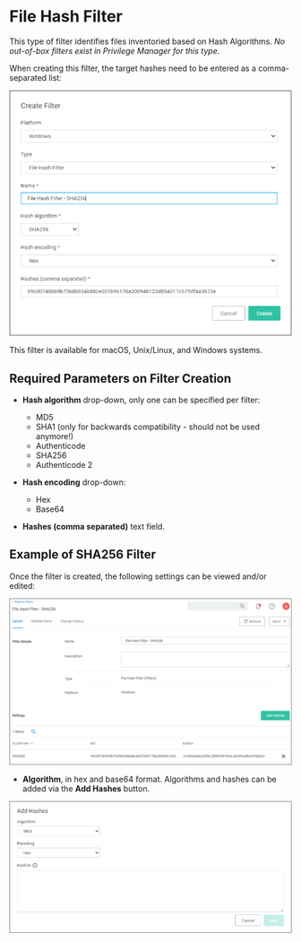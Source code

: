 [title]: # (File Hash Filter)
[tags]: # (filter types, inventory)
[priority]: # (2)
# File Hash Filter

This type of filter identifies files inventoried based on Hash Algorithms. *No out-of-box filters exist in Privilege Manager for this type*.

When creating this filter, the target hashes need to be entered as a comma-separated list:

![create](images/sha/new-hash.png "New Hash Filter")

This filter is available for macOS, Unix/Linux, and Windows systems.

## Required Parameters on Filter Creation

* __Hash algorithm__ drop-down, only one can be specified per filter:
  * MD5
  * SHA1 (only for backwards compatibility - should not be used anymore!)
  * Authenticode
  * SHA256
  * Authenticode 2

* __Hash encoding__ drop-down:
  * Hex
  * Base64

* __Hashes (comma separated)__ text field.

## Example of SHA256 Filter

Once the filter is created, the following settings can be viewed and/or edited:

![create](images/sha/new-sha256.png "New Hash Filter")

* __Algorithm__, in hex and base64 format. Algorithms and hashes can be added via the __Add Hashes__ button.

![create](images/sha/add-hashes.png "Add Hashes to filter")
